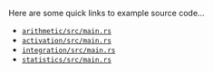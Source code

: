 Here are some quick links to example source code...
- [`arithmetic/src/main.rs`](https://github.com/calebwin/emu/blob/master/examples/arithmetic/src/main.rs)
- [`activation/src/main.rs`](https://github.com/calebwin/emu/blob/master/examples/activation/src/main.rs)
- [`integration/src/main.rs`](https://github.com/calebwin/emu/blob/master/examples/integration/src/main.rs)
- [`statistics/src/main.rs`](https://github.com/calebwin/emu/blob/master/examples/statistics/src/main.rs)
